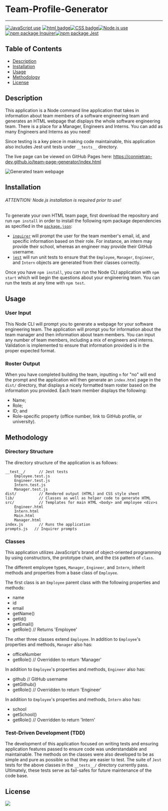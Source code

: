 # Team-Profile-Generator

---

<a href="https://img.shields.io/badge/JavaScipt-69.6%25-yellow"><img alt="JavaScript use" src="https://img.shields.io/badge/JavaScipt-69.6%25-yellow"></a> <a href="https://img.shields.io/badge/HTML-29.1%25-green"><img alt="html badge" src="https://img.shields.io/badge/HTML-29.1%25-green"><a href="https://img.shields.io/badge/CSS-1.3%25-yellow"><img alt="CSS badge" src="https://img.shields.io/badge/CSS-1.3%25-yellow"><a href="https://img.shields.io/badge/Used-Node.js-red"><img alt="Node.js use" src="https://img.shields.io/badge/Used-Node.js-red"></a> <a href="https://img.shields.io/badge/npm-Inquirer-orange"><img alt="npm package Inquirer" src="https://img.shields.io/badge/npm-Inquirer-orange"></a><a href="https://img.shields.io/badge/npm-Inquirer-blue"><img alt="npm package Jest" src="https://img.shields.io/badge/npm-Jest-blue"></a>

## Table of Contents

- [Description](#description)
- [Installation](#installation)
- [Usage](#usage)
- [Methodology](#methodology)
- [License](#license)

## Description

This application is a Node command line application that takes in information about team members of a software engineering team and generates an HTML webpage that displays the whole software engineering team. There is a place for a Manager, Engineers and Interns. You can add as many Engineers and Interns as you need!

Since testing is a key piece in making code maintainable, this application also includes Jest unit tests under `__tests__` directory.

The live page can be viewed on GitHub Pages here: https://connietran-dev.github.io/team-page-generator/index.html

![Generated team webpage](images/teampage-generator.png)

## Installation

###### ATTENTION: Node.js installation is required prior to use!

To generate your own HTML team page, first download the repository and run `npm install` in order to install the following npm package dependencies as specified in the [`package.json`](https://github.com/connietran-dev/team-page-generator/blob/master/package.json):

* [`inquirer`](https://www.npmjs.com/package/inquirer) will prompt the user for the team member's email, id, and specific information based on their role. For instance, an intern may provide their school, whereas an engineer may provide their GitHub username.
* [`jest`](https://jestjs.io/) will run unit tests to ensure that the `Employee`, `Manager`, `Engineer`, and `Intern` objects are generated from their classes correctly.

Once you have `npm install`, you can run the Node CLI application with `npm start` which will begin the questions about your engineering team. You can run the tests at any time with `npm test`.

## Usage

### User Input

This Node CLI will prompt you to generate a webpage for your software engineering team. The application will prompt you for information about the team manager and then information about team members. You can input any number of team members, including a mix of engineers and interns. Validation is implemented to ensure that information provided is in the proper expected format.

### Roster Output

When you have completed building the team, inputting `n` for "no" will end the prompt and the application will then generate an `index.html` page in the `dist/` directory, that displays a nicely formatted team roster based on the information you provided. Each team member displays the following:

  * Name;
  * Role;
  * ID; and
  * Role-specific property (office number, link to GitHub profile, or university).

## Methodology

### Directory Structure

The directory structure of the application is as follows:

```
__test__/      // Jest tests
    Employee.test.js
    Engineer.test.js
    Intern.test.js
    Manager.test.js
dist/          // Rendered output (HTML) and CSS style sheet
lib/           // Classes as well as helper code to generate HTML
src/           // Templates for main HTML <body> and employee <div>s
    Engineer.html
    Intern.html
    Main.html
    Manager.html
index.js       // Runs the application
prompts.js   // Inquirer prompts
```

### Classes

This application utilizes JavaScript's brand of object-oriented programming by using constructors, the prototype chain, and the `ES6` pattern of `class`. 

The different employee types, `Manager`, `Engineer`, and `Intern`, inherit methods and properties from a base class of `Employee`.

The first class is an `Employee` parent class with the following properties and methods:

  * name
  * id
  * email
  * getName()
  * getId()
  * getEmail()
  * getRole() // Returns 'Employee'

The other three classes extend `Employee`. In addition to `Employee`'s properties and methods, `Manager` also has:

  * officeNumber
  * getRole() // Overridden to return 'Manager'

In addition to `Employee`'s properties and methods, `Engineer` also has:

  * github // GitHub username
  * getGithub()
  * getRole() // Overridden to return 'Engineer'

In addition to `Employee`'s properties and methods, `Intern` also has:

  * school 
  * getSchool()
  * getRole() // Overridden to return 'Intern'

### Test-Driven Development (TDD)

The development of this application focused on writing tests and ensuring application features passed to ensure code was understandable and maintainable. The methods on the classes were also developed to be as simple and pure as possible so that they are easier to test. The suite of `Jest` tests for the above classes in the `__tests__/` directory currently pass. Ultimately, these tests serve as fail-safes for future maintenance of the code base.

## License

<a href="https://img.shields.io/badge/License-MIT-brightgreen"><img src="https://img.shields.io/badge/License-MIT-brightgreen"></a>